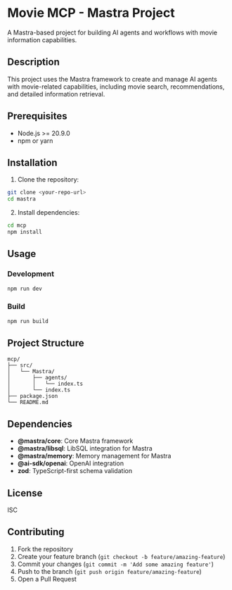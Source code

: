 # Movie MCP - Mastra Project

A Mastra-based project for building AI agents and workflows with movie information capabilities.

## Description

This project uses the Mastra framework to create and manage AI agents with movie-related capabilities, including movie search, recommendations, and detailed information retrieval.

## Prerequisites

- Node.js >= 20.9.0
- npm or yarn

## Installation

1. Clone the repository:
```bash
git clone <your-repo-url>
cd mastra
```

2. Install dependencies:
```bash
cd mcp
npm install
```

## Usage

### Development
```bash
npm run dev
```

### Build
```bash
npm run build
```

## Project Structure

```
mcp/
├── src/
│   └── Mastra/
│       ├── agents/
│       │   └── index.ts
│       └── index.ts
├── package.json
└── README.md
```

## Dependencies

- **@mastra/core**: Core Mastra framework
- **@mastra/libsql**: LibSQL integration for Mastra
- **@mastra/memory**: Memory management for Mastra
- **@ai-sdk/openai**: OpenAI integration
- **zod**: TypeScript-first schema validation

## License

ISC

## Contributing

1. Fork the repository
2. Create your feature branch (`git checkout -b feature/amazing-feature`)
3. Commit your changes (`git commit -m 'Add some amazing feature'`)
4. Push to the branch (`git push origin feature/amazing-feature`)
5. Open a Pull Request
